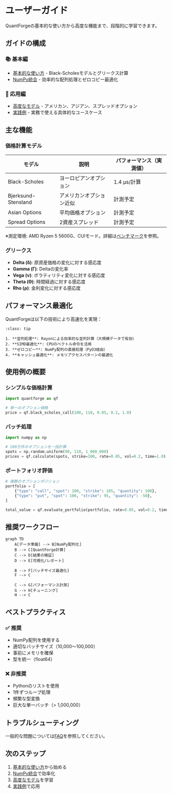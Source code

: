 # ユーザーガイド

QuantForgeの基本的な使い方から高度な機能まで、段階的に学習できます。

## ガイドの構成

### 📚 基本編

- [基本的な使い方](basic_usage.md) - Black-Scholesモデルとグリークス計算
- [NumPy統合](numpy_integration.md) - 効率的な配列処理とゼロコピー最適化

### 🎯 応用編

- [高度なモデル](advanced_models.md) - アメリカン、アジアン、スプレッドオプション
- [実践例](examples.md) - 実務で使える具体的なユースケース

## 主な機能

### 価格計算モデル

| モデル | 説明 | パフォーマンス（実測値） |
|--------|------|---------------|
| Black-Scholes | ヨーロピアンオプション | 1.4 μs/計算 |
| Bjerksund-Stensland | アメリカンオプション近似 | 計測予定 |
| Asian Options | 平均価格オプション | 計測予定 |
| Spread Options | 2資産スプレッド | 計測予定 |

※測定環境: AMD Ryzen 5 5600G、CUIモード。詳細は[ベンチマーク](../performance/benchmarks.md)を参照。

### グリークス

- **Delta (δ)**: 原資産価格の変化に対する感応度
- **Gamma (Γ)**: Deltaの変化率
- **Vega (ν)**: ボラティリティ変化に対する感応度
- **Theta (Θ)**: 時間経過に対する感応度
- **Rho (ρ)**: 金利変化に対する感応度

## パフォーマンス最適化

QuantForgeは以下の技術により高速化を実現：

```{admonition} 最適化技術
:class: tip

1. **並列処理**: Rayonによる効率的な並列計算（大規模データで有効）
2. **SIMD最適化**: CPUのベクトル命令を活用
3. **ゼロコピー**: NumPy配列の直接処理（PyO3経由）
4. **キャッシュ最適化**: メモリアクセスパターンの最適化
```

## 使用例の概要

### シンプルな価格計算

```python
import quantforge as qf

# 単一のオプション価格
price = qf.black_scholes_call(100, 110, 0.05, 0.2, 1.0)
```

### バッチ処理

```python
import numpy as np

# 100万件のオプションを一括計算
spots = np.random.uniform(90, 110, 1_000_000)
prices = qf.calculate(spots, strike=100, rate=0.05, vol=0.2, time=1.0)
```

### ポートフォリオ評価

```python
# 複数のオプションポジション
portfolio = [
    {"type": "call", "spot": 100, "strike": 105, "quantity": 100},
    {"type": "put", "spot": 100, "strike": 95, "quantity": -50},
]

total_value = qf.evaluate_portfolio(portfolio, rate=0.05, vol=0.2, time=0.25)
```

## 推奨ワークフロー

```{mermaid}
graph TD
    A[データ準備] --> B[NumPy配列化]
    B --> C[QuantForge計算]
    C --> D[結果の検証]
    D --> E[可視化/レポート]
    
    B --> F[バッチサイズ最適化]
    F --> C
    
    C --> G[パフォーマンス計測]
    G --> H[チューニング]
    H --> C
```

## ベストプラクティス

### ✅ 推奨

- NumPy配列を使用する
- 適切なバッチサイズ（10,000～100,000）
- 事前にメモリを確保
- 型を統一（float64）

### ❌ 非推奨

- Pythonのリストを使用
- 1件ずつループ処理
- 頻繁な型変換
- 巨大な単一バッチ（> 1,000,000）

## トラブルシューティング

一般的な問題については[FAQ](../faq.md)を参照してください。

## 次のステップ

1. [基本的な使い方](basic_usage.md)から始める
2. [NumPy統合](numpy_integration.md)で効率化
3. [高度なモデル](advanced_models.md)を学習
4. [実践例](examples.md)で応用